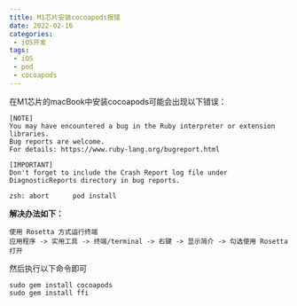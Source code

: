 ```yaml
---
title: M1芯片安装cocoapods报错
date: 2022-02-16
categories:
 - iOS开发
tags:
 - iOS
 - pod
 - cocoapods
---
```


在M1芯片的macBook中安装cocoapods可能会出现以下错误：

```
[NOTE]
You may have encountered a bug in the Ruby interpreter or extension libraries.
Bug reports are welcome.
For details: https://www.ruby-lang.org/bugreport.html

[IMPORTANT]
Don't forget to include the Crash Report log file under
DiagnosticReports directory in bug reports.

zsh: abort      pod install
```

**解决办法如下：**

```
使用 Rosetta 方式运行终端
应用程序 -> 实用工具 -> 终端/terminal -> 右键 -> 显示简介 -> 勾选使用 Rosetta 打开
```
然后执行以下命令即可

```
sudo gem install cocoapods
sudo gem install ffi
```


